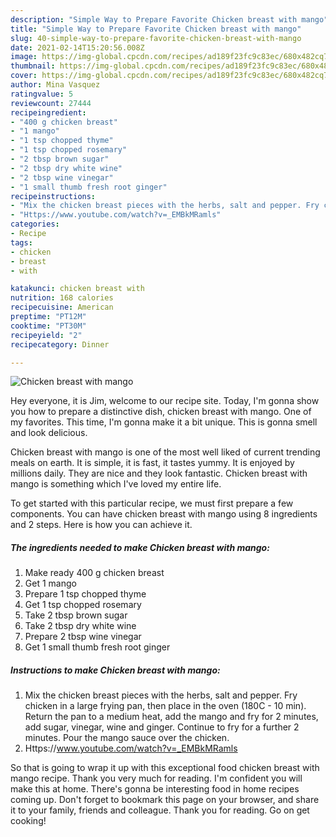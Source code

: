 ```yaml
---
description: "Simple Way to Prepare Favorite Chicken breast with mango"
title: "Simple Way to Prepare Favorite Chicken breast with mango"
slug: 40-simple-way-to-prepare-favorite-chicken-breast-with-mango
date: 2021-02-14T15:20:56.008Z
image: https://img-global.cpcdn.com/recipes/ad189f23fc9c83ec/680x482cq70/chicken-breast-with-mango-recipe-main-photo.jpg
thumbnail: https://img-global.cpcdn.com/recipes/ad189f23fc9c83ec/680x482cq70/chicken-breast-with-mango-recipe-main-photo.jpg
cover: https://img-global.cpcdn.com/recipes/ad189f23fc9c83ec/680x482cq70/chicken-breast-with-mango-recipe-main-photo.jpg
author: Mina Vasquez
ratingvalue: 5
reviewcount: 27444
recipeingredient:
- "400 g chicken breast"
- "1 mango"
- "1 tsp chopped thyme"
- "1 tsp chopped rosemary"
- "2 tbsp brown sugar"
- "2 tbsp dry white wine"
- "2 tbsp wine vinegar"
- "1 small thumb fresh root ginger"
recipeinstructions:
- "Mix the chicken breast pieces with the herbs, salt and pepper. Fry chicken in a large frying pan, then place in the oven (180C - 10 min). Return the pan to a medium heat, add the mango and fry for 2 minutes, add sugar, vinegar, wine and ginger. Continue to fry for a further 2 minutes. Pour the mango sauce over the chicken."
- "Https://www.youtube.com/watch?v=_EMBkMRamls"
categories:
- Recipe
tags:
- chicken
- breast
- with

katakunci: chicken breast with 
nutrition: 168 calories
recipecuisine: American
preptime: "PT12M"
cooktime: "PT30M"
recipeyield: "2"
recipecategory: Dinner

---
```



![Chicken breast with mango](https://img-global.cpcdn.com/recipes/ad189f23fc9c83ec/680x482cq70/chicken-breast-with-mango-recipe-main-photo.jpg)

Hey everyone, it is Jim, welcome to our recipe site. Today, I'm gonna show you how to prepare a distinctive dish, chicken breast with mango. One of my favorites. This time, I'm gonna make it a bit unique. This is gonna smell and look delicious.



Chicken breast with mango is one of the most well liked of current trending meals on earth. It is simple, it is fast, it tastes yummy. It is enjoyed by millions daily. They are nice and they look fantastic. Chicken breast with mango is something which I've loved my entire life.


To get started with this particular recipe, we must first prepare a few components. You can have chicken breast with mango using 8 ingredients and 2 steps. Here is how you can achieve it.

<!--inarticleads1-->

##### The ingredients needed to make Chicken breast with mango:

1. Make ready 400 g chicken breast
1. Get 1 mango
1. Prepare 1 tsp chopped thyme
1. Get 1 tsp chopped rosemary
1. Take 2 tbsp brown sugar
1. Take 2 tbsp dry white wine
1. Prepare 2 tbsp wine vinegar
1. Get 1 small thumb fresh root ginger




<!--inarticleads2-->

##### Instructions to make Chicken breast with mango:

1. Mix the chicken breast pieces with the herbs, salt and pepper. Fry chicken in a large frying pan, then place in the oven (180C - 10 min). Return the pan to a medium heat, add the mango and fry for 2 minutes, add sugar, vinegar, wine and ginger. Continue to fry for a further 2 minutes. Pour the mango sauce over the chicken.
1. Https://www.youtube.com/watch?v=_EMBkMRamls




So that is going to wrap it up with this exceptional food chicken breast with mango recipe. Thank you very much for reading. I'm confident you will make this at home. There's gonna be interesting food in home recipes coming up. Don't forget to bookmark this page on your browser, and share it to your family, friends and colleague. Thank you for reading. Go on get cooking!
